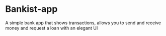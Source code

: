 # Bankist-app

A simple bank app that shows transactions, allows you to send and receive money and request a loan with an elegant UI